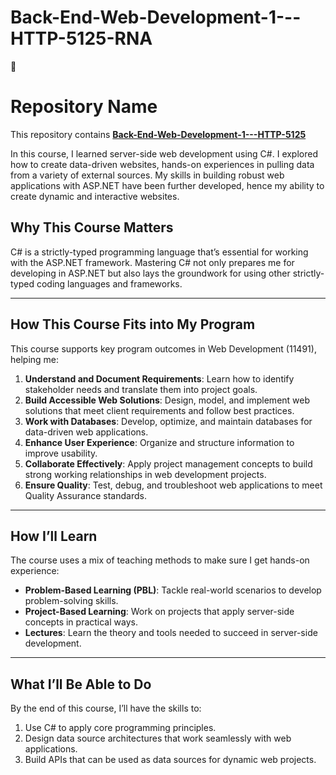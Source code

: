 # Back-End-Web-Development-1---HTTP-5125-RNA


# Repository Name

This repository contains [**Back-End-Web-Development-1---HTTP-5125**](https://example.com)

In this course, I learned server-side web development using C#. I explored how to create data-driven websites, hands-on experiences in pulling data from a variety of external sources. My skills in building robust web applications with ASP.NET have been further developed, hence my ability to create dynamic and interactive websites.




## **Why This Course Matters**  
C# is a strictly-typed programming language that’s essential for working with the ASP.NET framework. Mastering C# not only prepares me for developing in ASP.NET but also lays the groundwork for using other strictly-typed coding languages and frameworks.  

---

## **How This Course Fits into My Program**  
This course supports key program outcomes in Web Development (11491), helping me:  
1. **Understand and Document Requirements**: Learn how to identify stakeholder needs and translate them into project goals.  
2. **Build Accessible Web Solutions**: Design, model, and implement web solutions that meet client requirements and follow best practices.  
3. **Work with Databases**: Develop, optimize, and maintain databases for data-driven web applications.  
4. **Enhance User Experience**: Organize and structure information to improve usability.  
5. **Collaborate Effectively**: Apply project management concepts to build strong working relationships in web development projects.  
6. **Ensure Quality**: Test, debug, and troubleshoot web applications to meet Quality Assurance standards.  

---

## **How I’ll Learn**  
The course uses a mix of teaching methods to make sure I get hands-on experience:  
- **Problem-Based Learning (PBL)**: Tackle real-world scenarios to develop problem-solving skills.  
- **Project-Based Learning**: Work on projects that apply server-side concepts in practical ways.  
- **Lectures**: Learn the theory and tools needed to succeed in server-side development.  

---

## **What I’ll Be Able to Do**  
By the end of this course, I’ll have the skills to:  
1. Use C# to apply core programming principles.  
2. Design data source architectures that work seamlessly with web applications.  
3. Build APIs that can be used as data sources for dynamic web projects.  




<!--
### 📚 Assignments

#### Assignment 0

##### 🔗 Link
You can check out the live demo of the project [here](https://example.com).

##### 🖼️ Image
![Project Screenshot](https://via.placeholder.com/600x300.png?text=Project+Screenshot)

##### 💻 Code Sample
Here's a quick code sample demonstrating how to use the main feature of the project:

#### Assignment 1

##### 🔗 Link
You can check out the live demo of the project [here](https://example.com).

##### 🖼️ Image
![Project Screenshot](https://via.placeholder.com/600x300.png?text=Project+Screenshot)

##### 💻 Code Sample
Here's a quick code sample demonstrating how to use the main feature of the project:


#### Assignment 2

##### 🔗 Link
You can check out the live demo of the project [here](https://example.com).

##### 🖼️ Image
![Project Screenshot](https://via.placeholder.com/600x300.png?text=Project+Screenshot)


##### 💻 Code Sample
Here's a quick code sample demonstrating how to use the main feature of the project:


### ⚠️ Warning
Please ensure you have all necessary dependencies installed before running the project. Refer to the installation instructions in the repository.

### ℹ️ Note
This project is open-source and welcomes contributions! Feel free to fork the repository and submit pull requests.


```python
def main_function():
    print("This is the main function of the project.")

main_function()
-->

